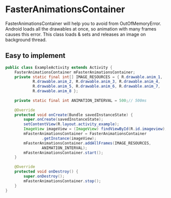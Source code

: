 FasterAnimationsContainer
============================
FasterAnimationsContainer will help you to avoid from OutOfMemoryError. Android loads all the drawables at once, so animation with many frames causes this error. This class loads & sets and releases an image on background thread.

Easy to implement
-------------------


```java
public class ExampleActivity extends Activity {
  	FasterAnimationsContainer mFasterAnimationsContainer;
  	private static final int[] IMAGE_RESOURCES = { R.drawable.anim_1,
  			R.drawable.anim_2, R.drawable.anim_3, R.drawable.anim_4,
  			R.drawable.anim_5, R.drawable.anim_6, R.drawable.anim_7,
  			R.drawable.anim_8 };
  	
  	private static final int ANIMATION_INTERVAL = 500;// 500ms
  
  	@Override
  	protected void onCreate(Bundle savedInstanceState) {
  		super.onCreate(savedInstanceState);
  		setContentView(R.layout.activity_example);
  		ImageView imageView = (ImageView) findViewById(R.id.imageview);
  		mFasterAnimationsContainer = FasterAnimationsContainer
  				.getInstance(imageView);
  		mFasterAnimationsContainer.addAllFrames(IMAGE_RESOURCES,
  				ANIMATION_INTERVAL);
  		mFasterAnimationsContainer.start();
  	}
  
  	@Override
  	protected void onDestroy() {
  		super.onDestroy();
  		mFasterAnimationsContainer.stop();
  	}
}
```
